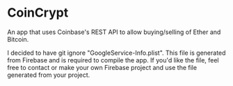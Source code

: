 # CoinCrypt
An app that uses Coinbase's REST API to allow buying/selling of Ether and Bitcoin.


I decided to have git ignore "GoogleService-Info.plist". This file is generated from Firebase and is required to compile the app. If you'd like the file, feel free to contact or make your own Firebase project and use the file generated from your project.
